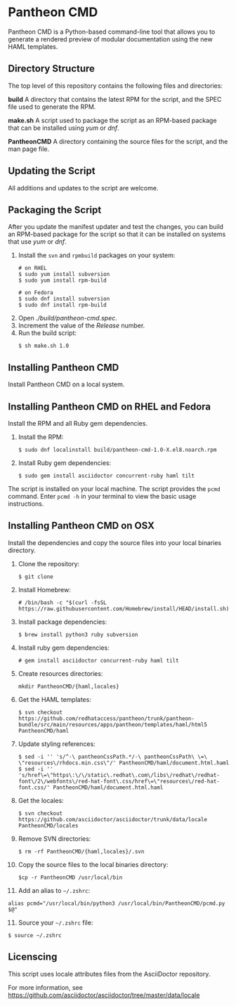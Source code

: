 # Pantheon CMD

Pantheon CMD is a Python-based command-line tool that allows you to generate a rendered preview of modular documentation using the new HAML templates.

## Directory Structure

The top level of this repository contains the following files and directories:

**build**
A directory that contains the latest RPM for the script, and the SPEC file used to generate the RPM.

**make.sh**
A script used to package the script as an RPM-based package that can be installed using *yum* or *dnf*.

**PantheonCMD**
A directory containing the source files for the script, and the man page file.

## Updating the Script
All additions and updates to the script are welcome.

## Packaging the Script
After you update the manifest updater and test the changes, you can build an RPM-based package for the script so that it can be installed on systems that use *yum* or *dnf*.

1. Install the `svn` and `rpmbuild` packages on your system:
   ```shell
   # on RHEL
   $ sudo yum install subversion
   $ sudo yum install rpm-build

   # on Fedora
   $ sudo dnf install subversion
   $ sudo dnf install rpm-build
   ```  
2. Open *./build/pantheon-cmd.spec*.
3. Increment the value of the *Release* number.
4. Run the build script:
   ```shell
   $ sh make.sh 1.0
   ```

## Installing Pantheon CMD

Install Pantheon CMD on a local system.

## Installing Pantheon CMD on RHEL and Fedora

Install the RPM and all Ruby gem dependencies.

1. Install the RPM:
   ```shell
   $ sudo dnf localinstall build/pantheon-cmd-1.0-X.el8.noarch.rpm
   ```
2. Install Ruby gem dependencies:
   ```shell
   $ sudo gem install asciidoctor concurrent-ruby haml tilt
   ```

The script is installed on your local machine.
The script provides the `pcmd` command.
Enter `pcmd -h` in your terminal to view the basic usage instructions.

## Installing Pantheon CMD on OSX

Install the dependencies and copy the source files into your local binaries directory.

1. Clone the repository:
   ```
   $ git clone 
   ```
2. Install Homebrew:
   ```
   # /bin/bash -c "$(curl -fsSL https://raw.githubusercontent.com/Homebrew/install/HEAD/install.sh)"
   ``` 
3. Install package dependencies:
   ```
   $ brew install python3 ruby subversion 
   ```
4. Install ruby gem dependencies:
   ```
   # gem install asciidoctor concurrent-ruby haml tilt
   ```
5. Create resources directories:
   ```
   mkdir PantheonCMD/{haml,locales}
   ```
6. Get the HAML templates:
   ```
   $ svn checkout https://github.com/redhataccess/pantheon/trunk/pantheon-bundle/src/main/resources/apps/pantheon/templates/haml/html5 PantheonCMD/haml
   ```
7. Update styling references:
   ```
   $ sed -i '' 's/^-\ pantheonCssPath.*/-\ pantheonCssPath\ \=\ \"resources\/rhdocs.min.css\"/' PantheonCMD/haml/document.html.haml
   $ sed -i '' 's/href\=\"https\:\/\/static\.redhat\.com\/libs\/redhat\/redhat-font\/2\/webfonts\/red-hat-font\.css/href\=\"resources\/red-hat-font.css/' PantheonCMD/haml/document.html.haml
   ```
7. Get the locales:
   ```
   $ svn checkout https://github.com/asciidoctor/asciidoctor/trunk/data/locale PantheonCMD/locales
   ```
8. Remove SVN directories:
   ```
   $ rm -rf PantheonCMD/{haml,locales}/.svn
   ```
9. Copy the source files to the local binaries directory:
   ```
   $cp -r PantheonCMD /usr/local/bin
   ```
10. Add an alias to `~/.zshrc`:
   ```
   alias pcmd="/usr/local/bin/python3 /usr/local/bin/PantheonCMD/pcmd.py $@"   
   ```
11. Source your `~/.zshrc` file:
   ```
   $ source ~/.zshrc
   ```

## Licenscing

This script uses locale attributes files from the AsciiDoctor repository.

For more information, see https://github.com/asciidoctor/asciidoctor/tree/master/data/locale
